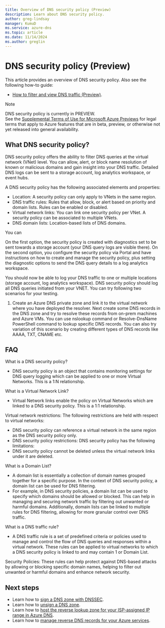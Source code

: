 ```yaml
---
title: Overview of DNS security policy (Preview)
description: Learn about DNS security policy.
author: greg-lindsay
manager: KumuD
ms.service: azure-dns
ms.topic: article
ms.date: 11/14/2024
ms.author: greglin
---
```


# DNS security policy (Preview)

This article provides an overview of DNS security policy. Also see the following how-to guide:

- [How to filter and view DNS traffic (Preview)](dns-traffic-log-how-to.md).

> [!NOTE]
> DNS security policy is currently in PREVIEW.<br> 
> See the [Supplemental Terms of Use for Microsoft Azure Previews](https://azure.microsoft.com/support/legal/preview-supplemental-terms/) for legal terms that apply to Azure features that are in beta, preview, or otherwise not yet released into general availability.
 
## What DNS security policy?

DNS security policy offers the ability to filter DNS queries at the virtual network (VNet) level. You can allow, alert, or block name resolution of known or malicious domains and gain insight into your DNS traffic. Detailed DNS logs can be sent to a storage account, log analytics workspace, or event hubs.

A DNS security policy has the following associated elements and properties:
- Location: A security policy can only apply to VNets in the same region.
- DNS traffic rules: Rules that allow, block, or alert based on priority and domain lists. Rules can be enabled or disabled.
- Virtual network links: You can link one security policy per VNet. A security policy can be associated to multiple VNets.
- DNS domain lists: Location-based lists of DNS domains.

You can

On the first option, the security policy is created with diagnostics set to be sent towards a storage account (your DNS query logs are visible there).
On the second option, you configure the security policy via Portal and have instructions on how to create and manage the security policy, plus setting the diagnostic options to send the DNS query details to a log analytics workspace.

You should now be able to log your DNS traffic to one or multiple locations (storage account, log analytics workspace). DNS security policy should log all DNS queries initiated from your VNET. You can try following two scenarios for your testing.
1. Create an Azure DNS private zone and link it to the virtual network where you have deployed the resolver. Next create some DNS records in the DNS zone and try to resolve these records from on-prem machines and Azure VMs. You can use nslookup command or Resolve-DnsName PowerShell command to lookup specific DNS records. You can also try variation of this scenario by creating different types of DNS records like AAAA, TXT, CNAME etc.

## FAQ

What is a DNS security policy?
- DNS security policy is an object that contains monitoring settings for DNS query logging which can be applied to one or more Virtual Networks. This is a 1:N relationship.

What is a Virtual Network Link?
- Virtual Network links enable the policy on Virtual Networks which are linked to a DNS security policy. This is a 1:1 relationship.

Virtual network restrictions: The following restrictions are held with respect to virtual networks:
- DNS security policy can reference a virtual network in the same region as the DNS security policy only.
- DNS security policy restrictions: DNS security policy has the following limitations:
- DNS security policy cannot be deleted unless the virtual network links under it are deleted.

What is a Domain List?
- A domain list is essentially a collection of domain names grouped together for a specific purpose. In the context of DNS security policy, a domain list can be used for DNS filtering.
- For example, in DNS security policies, a domain list can be used to specify which domains should be allowed or blocked. This can help in managing and securing network traffic by filtering out unwanted or harmful domains. Additionally, domain lists can be linked to multiple rules for DNS filtering, allowing for more granular control over DNS traffic.

What is a DNS traffic rule?
- A DNS traffic rule is a set of predefined criteria or policies used to manage and control the flow of DNS queries and responses within a virtual network. These rules can be applied to virtual networks to which a DNS security policy is linked to and may contain 1 or Domain List.

Security Policies: These rules can help protect against DNS-based attacks by allowing or blocking specific domain names, helping to filter out unwanted or harmful domains and enhance network security.

## Next steps

- Learn how to [sign a DNS zone with DNSSEC](dnssec-how-to.md).
- Learn how to [unsign a DNS zone](dnssec-unsign.md).
- Learn how to [host the reverse lookup zone for your ISP-assigned IP range in Azure DNS](dns-reverse-dns-for-azure-services.md).
- Learn how to [manage reverse DNS records for your Azure services](dns-reverse-dns-for-azure-services.md).
